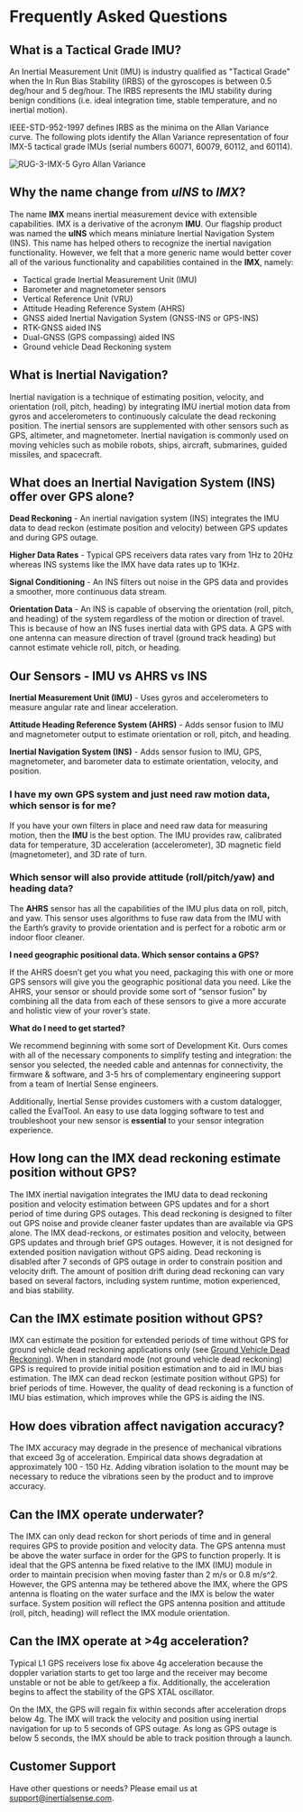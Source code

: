 # Frequently Asked Questions

## What is a Tactical Grade IMU?

An Inertial Measurement Unit (IMU) is industry qualified as "Tactical Grade" when the In Run Bias Stability (IRBS) of the gyroscopes is between 0.5 deg/hour and 5 deg/hour.  The IRBS represents the IMU stability during benign conditions (i.e. ideal integration time, stable temperature, and no inertial motion).

IEEE-STD-952-1997 defines IRBS as the minima on the Allan Variance curve. The following plots identify the Allan Variance representation of four IMX-5 tactical grade IMUs (serial numbers 60071, 60079, 60112, and 60114).

![RUG-3-IMX-5 Gyro Allan Variance](images/rug-3-imx-5-allan-variance-gyro.png)

## Why the name change from *uINS* to *IMX*?

The name **IMX** means inertial measurement device with extensible capabilities.  IMX is a derivative of the acronym **IMU**.  Our flagship product was named the **uINS** which means miniature Inertial Navigation System (INS).  This name has helped others to recognize the inertial navigation functionality.  However, we felt that a more generic name would better cover all of the various functionality and capabilities contained in the **IMX**, namely: 

- Tactical grade Inertial Measurement Unit (IMU)
- Barometer and magnetometer sensors
- Vertical Reference Unit (VRU)
- Attitude Heading Reference System (AHRS)
- GNSS aided Inertial Navigation System (GNSS-INS or GPS-INS)
- RTK-GNSS aided INS
- Dual-GNSS (GPS compassing) aided INS
- Ground vehicle Dead Reckoning system

## What is Inertial Navigation?

Inertial navigation is a technique of estimating position, velocity, and orientation (roll, pitch, heading) by integrating IMU inertial motion data from gyros and accelerometers to continuously calculate the dead reckoning position.  The inertial sensors are supplemented with other sensors such as GPS, altimeter, and magnetometer.  Inertial navigation is commonly used on moving vehicles such as mobile robots, ships, aircraft, submarines, guided missiles, and spacecraft.   

## What does an Inertial Navigation System (INS) offer over GPS alone?

**Dead Reckoning** - An inertial navigation system (INS) integrates the IMU data to dead reckon (estimate position and velocity) between GPS updates and during GPS outage.   

**Higher Data Rates** - Typical GPS receivers data rates vary from 1Hz to 20Hz whereas INS systems like the IMX have data rates up to 1KHz.  

**Signal Conditioning** - An INS filters out noise in the GPS data and provides a smoother, more continuous data stream.  

**Orientation Data** - An INS is capable of observing the orientation (roll, pitch, and heading) of the system regardless of the motion or direction of travel.  This is because of how an INS fuses inertial data with GPS data.  A GPS with one antenna can measure direction of travel (ground track heading) but cannot estimate vehicle roll, pitch, or heading.

## Our Sensors - IMU vs AHRS vs INS

**Inertial Measurement Unit (IMU)** - Uses gyros and accelerometers to measure angular rate and linear acceleration.

**Attitude Heading Reference System (AHRS)** - Adds sensor fusion to IMU and magnetometer output to estimate orientation or roll, pitch, and heading. 

**Inertial Navigation System (INS)** - Adds sensor fusion to IMU, GPS, magnetometer, and barometer data to estimate orientation, velocity, and position. 

### I have my own GPS system and just need raw motion data, which sensor is for me?

If you have your own filters in place and need raw data for measuring motion, then the **IMU** is the best option. The IMU provides raw, calibrated data for temperature, 3D acceleration (accelerometer), 3D magnetic field (magnetometer), and 3D rate of turn.

### Which sensor will also provide attitude (roll/pitch/yaw) and heading data?

The **AHRS** sensor has all the capabilities of the IMU plus data on roll, pitch, and yaw. This sensor uses algorithms to fuse raw data from the IMU with the Earth’s gravity to provide orientation and is perfect for a robotic arm or indoor floor cleaner.

**I need geographic positional data. Which sensor contains a GPS?**

If the AHRS doesn’t get you what you need, packaging this with one or more GPS sensors will give you the geographic positional data you need. Like the AHRS, your sensor or should provide some sort of “sensor fusion” by combining all the data from each of these sensors to give a more accurate and holistic view of your rover’s state.

**What do I need to get started?**

We recommend beginning with some sort of Development Kit. Ours comes with all of the necessary components to simplify testing and integration: the sensor you selected, the needed cable and antennas for connectivity, the firmware & software, and 3-5 hrs of complementary engineering support from a team of Inertial Sense engineers. 

Additionally, Inertial Sense provides customers with a custom datalogger, called the EvalTool. An easy to use data logging software to test and troubleshoot your new sensor is **essential** to your sensor integration experience.

## How long can the IMX dead reckoning estimate position without GPS?

The IMX inertial navigation integrates the IMU data to dead reckoning position and velocity estimation between GPS updates and for a short period of time during GPS outages.  This dead reckoning is designed to filter out GPS noise and provide cleaner faster updates than are available via GPS alone. The IMX dead-reckons, or estimates position and velocity, between GPS updates and through brief GPS outages.  However, it is not designed for extended position navigation without GPS aiding.  Dead reckoning is disabled after 7 seconds of GPS outage in order to constrain position and velocity drift.  The amount of position drift during dead reckoning can vary based on several factors, including system runtime, motion experienced, and bias stability.  

## Can the IMX estimate position without GPS?

IMX can estimate the position for extended periods of time without GPS for ground vehicle dead reckoning applications only (see [Ground Vehicle Dead Reckoning](dead-reckoning/dead_reckoning)).  When in standard mode (not ground vehicle dead reckoning) GPS is required to provide initial position estimation and to aid in IMU bias estimation.  The IMX can dead reckon (estimate position without GPS) for brief periods of time.  However, the quality of dead reckoning is a function of IMU bias estimation, which improves while the GPS is aiding the INS.      

## How does vibration affect navigation accuracy? 

The IMX accuracy may degrade in the presence of mechanical vibrations that exceed 3g of acceleration. Empirical data shows degradation at approximately 100 - 150 Hz. Adding vibration isolation to the mount may be necessary to reduce the vibrations seen by the product and to improve accuracy.

## Can the IMX operate underwater?

The IMX can only dead reckon for short periods of time and in general requires GPS to provide position and velocity data.  The GPS antenna must be above the water surface in order for the GPS to function properly.  It is ideal that the GPS antenna be fixed relative to the IMX (IMU) module in order to maintain precision when moving faster than 2 m/s or 0.8 m/s^2.  However, the GPS antenna may be tethered above the IMX, where the GPS antenna is floating on the water surface and the IMX is below the water surface.  System position will reflect the GPS antenna position and attitude (roll, pitch, heading) will reflect the IMX module orientation. 

## Can the IMX operate at >4g acceleration?

Typical L1 GPS receivers lose fix above 4g acceleration because the doppler variation starts to get too large and the receiver may become unstable or not be able to get/keep a fix.  Additionally, the acceleration begins to affect the stability of the GPS XTAL oscillator.

On the IMX, the GPS will regain fix within seconds after acceleration drops below 4g. The IMX will track the velocity and position using inertial navigation for up to 5 seconds of GPS outage. As long as GPS outage is below 5 seconds, the IMX should be able to track position through a launch.

## Customer Support 

Have other questions or needs?  Please email us at [support@inertialsense.com](mailto:support@inertialsense.com).